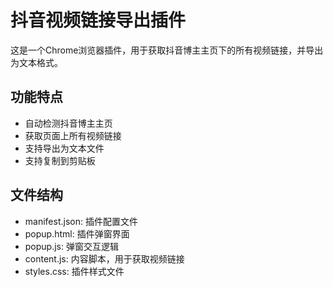 # 抖音视频链接导出插件

这是一个Chrome浏览器插件，用于获取抖音博主主页下的所有视频链接，并导出为文本格式。

## 功能特点
- 自动检测抖音博主主页
- 获取页面上所有视频链接
- 支持导出为文本文件
- 支持复制到剪贴板

## 文件结构
- manifest.json: 插件配置文件
- popup.html: 插件弹窗界面
- popup.js: 弹窗交互逻辑
- content.js: 内容脚本，用于获取视频链接
- styles.css: 插件样式文件 